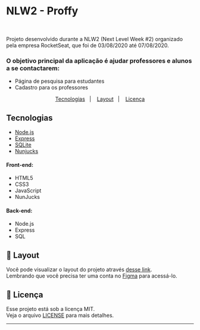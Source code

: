 # NLW2 - Proffy
<br>
<p>Projeto desenvolvido durante a NLW2 (Next Level Week #2) organizado pela empresa RocketSeat, que foi de 03/08/2020 até 07/08/2020.</p>
<h3>O objetivo principal da aplicação é ajudar professores e alunos a se contactarem: </h3>
<ul>
   <li>Página de pesquisa para estudantes </li>
   <li>Cadastro para os professores </li>
</ul>

<p align="center">
  <a href="#-tecnologias">Tecnologias</a>&nbsp;&nbsp;&nbsp;|&nbsp;&nbsp;&nbsp;
  <a href="#-layout">Layout</a>&nbsp;&nbsp;&nbsp;|&nbsp;&nbsp;&nbsp;
  <a href="#memo-licença">Licença</a>
</p>


## Tecnologias
- [Node.js](https://nodejs.org/en/) <br>
- [Express](https://expressjs.com/pt-br/) <br>
- [SQLite](https://www.sqlite.org/index.html) <br>
- [Nunjucks](https://mozilla.github.io/nunjucks/) <br>

<h4>Front-end: </h4>
<p>
	<ul>
		<li>HTML5 </li>
		<li>CSS3 </li>
		<li>JavaScript </li>
		<li>NunJucks </li>
	</ul>
</p>
<h4>Back-end:</h4>
<p>
	<ul>
		<li>Node.js </li>
		<li>Express </li>
		<li>SQL </li>
	</ul>
</p>


## 🔖 Layout

Você pode visualizar o layout do projeto através [desse link](https://www.figma.com/file/GHGS126t7WYjnPZdRKChJF/Proffy-Web). <br>
Lembrando que você precisa ter uma conta no [Figma](http://figma.com/) para acessá-lo.

## :memo: Licença

Esse projeto está sob a licença MIT. <br>
Veja o arquivo [LICENSE](LICENSE.md) para mais detalhes.

---
